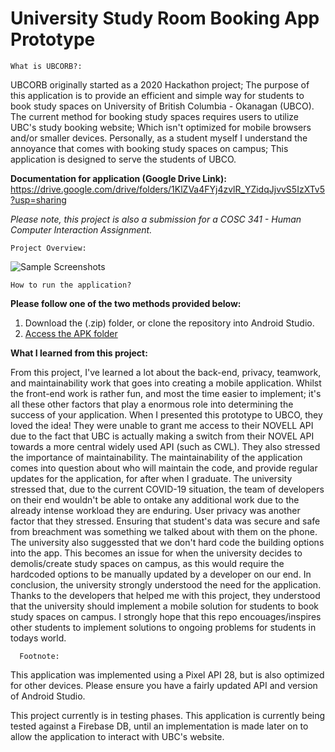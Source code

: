 # University Study Room Booking App Prototype
    What is UBCORB?:
UBCORB originally started as a 2020 Hackathon project; The purpose of this application is to provide an efficient and simple way for students to book study spaces on University of British Columbia - Okanagan (UBCO). The current method for booking study spaces requires users to utilize UBC's study booking website; Which isn't optimized for mobile browsers and/or smaller devices. Personally, as a student myself I understand the annoyance that comes with booking study spaces on campus; This application is designed to serve the students of UBCO. 

**Documentation for application (Google Drive Link):**
https://drive.google.com/drive/folders/1KlZVa4FYj4zvlR_YZidqJjvvS5IzXTv5?usp=sharing


*Please note, this project is also a submission for a COSC 341 - Human Computer Interaction Assignment.*

 
    Project Overview:
	
![Sample Screenshots](preview.jpg)
 
    How to run the application? 
**Please follow one of the two methods provided below:**
1) Download the (.zip) folder, or clone the repository into Android Studio.
2) [Access the APK folder](Apk)

        
**What I learned from this project:**

From this project, I've learned a lot about the back-end, privacy, teamwork, and maintainability work that goes into creating a mobile application. Whilst the front-end work is rather fun, and most the time easier to implement; it's all these other factors that play a enormous role into determining the success of your application. When I presented this prototype to UBCO, they loved the idea! They were unable to grant me access to their NOVELL API due to the fact that UBC is actually making a switch from their NOVEL API towards a more central widely used API (such as CWL). They also stressed the importance of maintainability. The maintainability of the application comes into question about who will maintain the code, and provide regular updates for the application, for after when I graduate. The university stressed that, due to the current COVID-19 situation, the team of developers on their end wouldn't be able to ontake any additional work due to the already intense workload they are enduring. User privacy was another factor that they stressed. Ensuring that student's data was secure and safe from breachment was something we talked about with them on the phone. The university also suggessted that we don't hard code the building options into the app. This becomes an issue for when the university decides to demolis/create study spaces on campus, as this would require the hardcoded options to be manually updated by a developer on our end. In conclusion, the university strongly understood the need for the application. Thanks to the developers that helped me with this project, they understood that the university should implement a mobile solution for students to book study spaces on campus. I strongly hope that this repo encouages/inspires other students to implement solutions to ongoing problems for students in todays world. 


	  Footnote:
		
This application was implemented using a Pixel API 28, but is also optimized for other devices. Please ensure you have a fairly updated API and version of Android Studio.
	
This project currently is in testing phases. This application is currently being tested against a Firebase DB, until an implementation is made later on to allow the application to interact with UBC's website.




